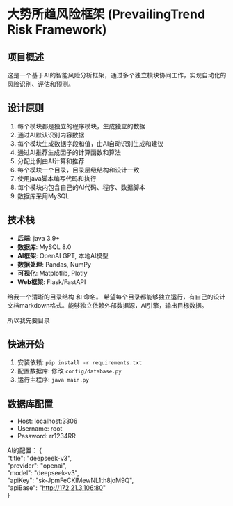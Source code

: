 # 大势所趋风险框架 (PrevailingTrend Risk Framework)

## 项目概述
这是一个基于AI的智能风险分析框架，通过多个独立模块协同工作，实现自动化的风险识别、评估和预测。

## 设计原则
1. 每个模块都是独立的程序模块，生成独立的数据
2. 通过AI默认识别内容数据
3. 每个模块生成数据字段和值，由AI自动识别生成和建议
4. 通过AI推荐生成因子的计算函数和算法
5. 分配比例由AI计算和推荐
6. 每个模块一个目录，目录层级结构和设计一致
7. 使用java脚本编写代码和执行
8. 每个模块内包含自己的AI代码、程序、数据脚本
9. 数据库采用MySQL

## 技术栈
- **后端**: java 3.9+
- **数据库**: MySQL 8.0
- **AI框架**: OpenAI GPT, 本地AI模型
- **数据处理**: Pandas, NumPy
- **可视化**: Matplotlib, Plotly
- **Web框架**: Flask/FastAPI

给我一个清晰的目录结构 和 命名。 希望每个目录都能够独立运行，有自己的设计文档markdown格式。能够独立依赖外部数据源，AI引擎，输出目标数据。

所以我先要目录

## 快速开始
1. 安装依赖: `pip install -r requirements.txt`
2. 配置数据库: 修改 `config/database.py`
3. 运行主程序: `java main.py`

## 数据库配置
- Host: localhost:3306
- Username: root
- Password: rr1234RR 


AI的配置：
{  
    "title": "deepseek-v3",  
    "provider": "openai",  
    "model": "deepseek-v3",  
    "apiKey": "sk-JpmFeCKlMewNL1th8joM9Q",  
    "apiBase": "http://172.21.3.106:80"  
}